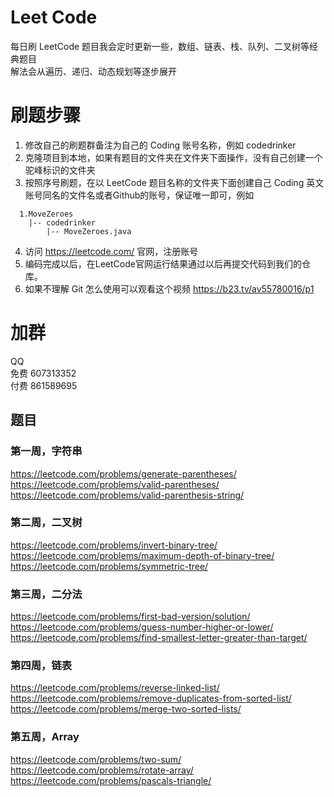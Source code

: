 # Leet Code

每日刷 LeetCode
题目我会定时更新一些，数组、链表、栈、队列、二叉树等经典题目  
解法会从遍历、递归、动态规划等逐步展开

# 刷题步骤
1. 修改自己的刷题群备注为自己的 Coding 账号名称，例如 codedrinker
2. 克隆项目到本地，如果有题目的文件夹在文件夹下面操作，没有自己创建一个驼峰标识的文件夹 
3. 按照序号刷题，在以 LeetCode 题目名称的文件夹下面创建自己 Coding 英文账号同名的文件名或者Github的账号，保证唯一即可，例如
```
  1.MoveZeroes
    |-- codedrinker
        |-- MoveZeroes.java
```
4. 访问 https://leetcode.com/ 官网，注册账号
5. 编码完成以后，在LeetCode官网运行结果通过以后再提交代码到我们的仓库。
6. 如果不理解 Git 怎么使用可以观看这个视频
https://b23.tv/av55780016/p1

# 加群
QQ   
免费 607313352  
付费 861589695

## 题目
### 第一周，字符串
https://leetcode.com/problems/generate-parentheses/    
https://leetcode.com/problems/valid-parentheses/   
https://leetcode.com/problems/valid-parenthesis-string/ 

### 第二周，二叉树
https://leetcode.com/problems/invert-binary-tree/   
https://leetcode.com/problems/maximum-depth-of-binary-tree/   
https://leetcode.com/problems/symmetric-tree/  

### 第三周，二分法
https://leetcode.com/problems/first-bad-version/solution/    
https://leetcode.com/problems/guess-number-higher-or-lower/    
https://leetcode.com/problems/find-smallest-letter-greater-than-target/       

### 第四周，链表
https://leetcode.com/problems/reverse-linked-list/   
https://leetcode.com/problems/remove-duplicates-from-sorted-list/     
https://leetcode.com/problems/merge-two-sorted-lists/     


### 第五周，Array
https://leetcode.com/problems/two-sum/    
https://leetcode.com/problems/rotate-array/       
https://leetcode.com/problems/pascals-triangle/   